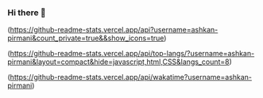 ### Hi there 👋

<!--
**ashkan-pirmani/ashkan-pirmani** is a ✨ _special_ ✨ repository because its `README.md` (this file) appears on your GitHub profile.

Here are some ideas to get you started:

- 🔭 I’m currently working on ...
- 🌱 I’m currently learning ...
- 👯 I’m looking to collaborate on ...
- 🤔 I’m looking for help with ...
- 💬 Ask me about ...
- 📫 How to reach me: ...
- 😄 Pronouns: ...
- ⚡ Fun fact: ...
-->


(https://github-readme-stats.vercel.app/api?username=ashkan-pirmani&count_private=true&&show_icons=true)

(https://github-readme-stats.vercel.app/api/top-langs/?username=ashkan-pirmani&layout=compact&hide=javascript,html,CSS&langs_count=8)


(https://github-readme-stats.vercel.app/api/wakatime?username=ashkan-pirmani)
